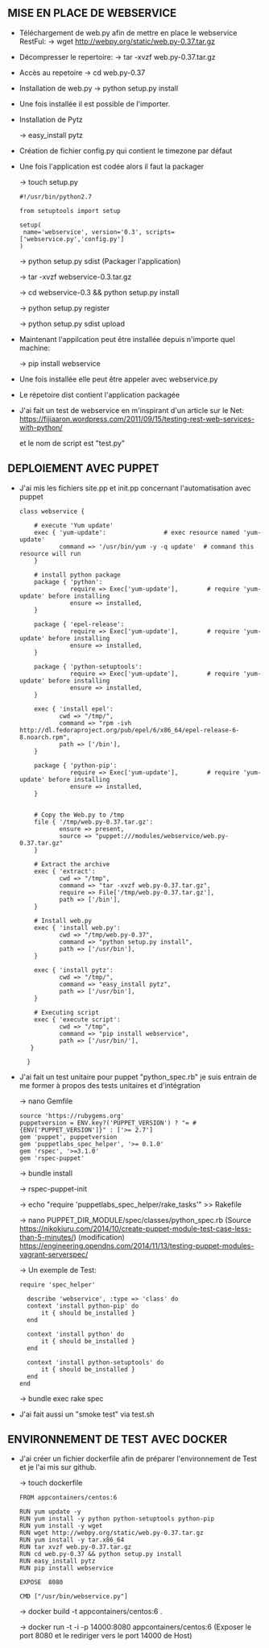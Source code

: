 ## MISE EN PLACE DE WEBSERVICE

* Téléchargement de web.py afin de mettre en place le webservice RestFul:
  -> wget http://webpy.org/static/web.py-0.37.tar.gz

* Décompresser le repertoire: 
  -> tar -xvzf web.py-0.37.tar.gz

* Accès au repetoire
  -> cd web.py-0.37

* Installation de web.py
  -> python setup.py install

* Une fois installée il est possible de l'importer. 

* Installation de Pytz

  -> easy_install pytz

* Création de fichier config.py qui contient le timezone par défaut

* Une fois l'application est codée alors il faut la packager
  
  -> touch setup.py

      #!/usr/bin/python2.7

      from setuptools import setup

      setup(
       name='webservice', version='0.3', scripts=['webservice.py','config.py']
      )
   

  -> python setup.py sdist (Packager l'application)

  -> tar -xvzf webservice-0.3.tar.gz

  -> cd webservice-0.3 && python setup.py install

  -> python setup.py register

  -> python setup.py sdist upload

* Maintenant l'appilcation peut être installée depuis n'importe quel machine:
  
  -> pip install webservice

* Une fois installée elle peut être appeler avec webservice.py 
 
* Le répetoire dist contient l'application packagée

* J'ai fait un test de webservice en m'inspirant d'un article sur le Net: https://fijiaaron.wordpress.com/2011/09/15/testing-rest-web-services-with-python/ 
  
  et le nom de script est "test.py" 



## DEPLOIEMENT AVEC PUPPET

* J'ai mis les fichiers site.pp et init.pp concernant l'automatisation avec puppet

      class webservice {

          # execute 'Yum update'
          exec { 'yum-update':                # exec resource named 'yum-update'
                 command => '/usr/bin/yum -y -q update'  # command this resource will run
          }

          # install python package
          package { 'python':
                    require => Exec['yum-update'],        # require 'yum-update' before installing
                    ensure => installed,
          }

          package { 'epel-release':
                    require => Exec['yum-update'],        # require 'yum-update' before installing
                    ensure => installed,
          }

          package { 'python-setuptools':
                    require => Exec['yum-update'],        # require 'yum-update' before installing
                    ensure => installed,
          }

          exec { 'install epel':
                 cwd => "/tmp/", 
                 command => "rpm -ivh http://dl.fedoraproject.org/pub/epel/6/x86_64/epel-release-6-8.noarch.rpm",
                 path => ['/bin'],  
          }

          package { 'python-pip':
                    require => Exec['yum-update'],        # require 'yum-update' before installing
                    ensure => installed,
          }


          # Copy the Web.py to /tmp
          file { '/tmp/web.py-0.37.tar.gz':
                 ensure => present,
                 source => "puppet:///modules/webservice/web.py-0.37.tar.gz"
          }

          # Extract the archive
          exec { 'extract':
                 cwd => "/tmp",
                 command => "tar -xvzf web.py-0.37.tar.gz",
                 require => File['/tmp/web.py-0.37.tar.gz'],
                 path => ['/bin'],
          }

          # Install web.py
          exec { 'install web.py':
                 cwd => "/tmp/web.py-0.37",
                 command => "python setup.py install",
                 path => ['/usr/bin'],
          }

          exec { 'install pytz':
                 cwd => "/tmp/",
                 command => "easy_install pytz",
                 path => ['/usr/bin'],
          }

          # Executing script
          exec { 'execute script':
                 cwd => "/tmp",
                 command => "pip install webservice",
                 path => ['/usr/bin/'],
         }

        }

* J'ai fait un test unitaire pour puppet "python_spec.rb" je suis entrain de me former à propos des tests unitaires et d'intégration
  
  -> nano Gemfile

      source 'https://rubygems.org'
      puppetversion = ENV.key?('PUPPET_VERSION') ? "= #{ENV['PUPPET_VERSION']}" : ['>= 2.7']
      gem 'puppet', puppetversion
      gem 'puppetlabs_spec_helper', '>= 0.1.0'
      gem 'rspec', '>=3.1.0'
      gem 'rspec-puppet'
  
  -> bundle install

  -> rspec-puppet-init
  
  -> echo "require 'puppetlabs_spec_helper/rake_tasks'" >> Rakefile

  -> nano PUPPET_DIR_MODULE/spec/classes/python_spec.rb (Source https://nikokiuru.com/2014/10/create-puppet-module-test-case-less-than-5-minutes/)
     (modification) https://engineering.opendns.com/2014/11/13/testing-puppet-modules-vagrant-serverspec/   
  
  -> Un exemple de Test:

      require 'spec_helper'

        describe 'webservice', :type => 'class' do
        context 'install python-pip' do
            it { should be_installed }
        end
  
        context 'install python' do
            it { should be_installed }
        end
  
        context 'install python-setuptools' do
            it { should be_installed }
        end
      end

  
  -> bundle exec rake spec

* J'ai fait aussi un "smoke test" via test.sh
      

## ENVIRONNEMENT DE TEST AVEC DOCKER

* J'ai créer un fichier dockerfile afin de préparer l'environnement de Test et je l'ai mis sur github.

  -> touch dockerfile

      FROM appcontainers/centos:6

      RUN yum update -y
      RUN yum install -y python python-setuptools python-pip
      RUN yum install -y wget
      RUN wget http://webpy.org/static/web.py-0.37.tar.gz
      RUN yum install -y tar.x86_64
      RUN tar xvzf web.py-0.37.tar.gz
      RUN cd web.py-0.37 && python setup.py install
      RUN easy_install pytz
      RUN pip install webservice

      EXPOSE  8080

      CMD ["/usr/bin/webservice.py"]

 
  -> docker build -t appcontainers/centos:6 .

  -> docker run -t -i -p 14000:8080 appcontainers/centos:6 (Exposer le port 8080 et le rediriger vers le port 14000 de Host)

